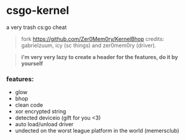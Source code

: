 # csgo-kernel
 
a very trash cs:go cheat

> fork https://github.com/Zer0Mem0ry/KernelBhop
> credits: gabrielzuum, icy (sc things) and zer0mem0ry (driver).

> **i'm very very lazy to create a header for the features, do it by yourself**

### features:

 - glow
 - bhop
 - clean code
 - xor encrypted string
 - detected deviceio (gift for you <3)
 - auto load/unload driver
 - undected on the worst league platform in the world (memersclub)

